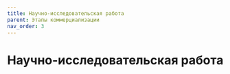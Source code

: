 ```yaml
---
title: Научно-исследовательская работа
parent: Этапы коммерциализации
nav_order: 3
---
```


# Научно-исследовательская работа
